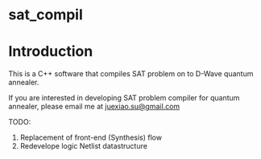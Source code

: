# sat_compil

Introduction
====
This is a C++ software that compiles SAT problem on to D-Wave quantum annealer.

If you are interested in developing SAT problem compiler for quantum annealer, please email me at juexiao.su@gmail.com

TODO:
1) Replacement of front-end (Synthesis) flow
2) Redevelope logic Netlist datastructure
